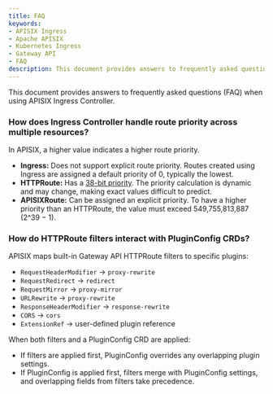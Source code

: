 ```yaml
---
title: FAQ
keywords:
- APISIX Ingress
- Apache APISIX
- Kubernetes Ingress
- Gateway API
- FAQ
description: This document provides answers to frequently asked questions (FAQ) when using APISIX Ingress Controller.
---
```


<!--
#
# Licensed to the Apache Software Foundation (ASF) under one or more
# contributor license agreements.See the NOTICE file distributed with
# this work for additional information regarding copyright ownership.
# The ASF licenses this file to You under the Apache License, Version 2.0
# (the "License"); you may not use this file except in compliance with
# the License.You may obtain a copy of the License at
#
# http://www.apache.org/licenses/LICENSE-2.0
#
# Unless required by applicable law or agreed to in writing, software
# distributed under the License is distributed on an "AS IS" BASIS,
# WITHOUT WARRANTIES OR CONDITIONS OF ANY KIND, either express or implied.
# See the License for the specific language governing permissions and
# limitations under the License.
#
-->

This document provides answers to frequently asked questions (FAQ) when using APISIX Ingress Controller.

### How does Ingress Controller handle route priority across multiple resources?

In APISIX, a higher value indicates a higher route priority.

* **Ingress:** Does not support explicit route priority. Routes created using Ingress are assigned a default priority of 0, typically the lowest.
* **HTTPRoute:** Has a [38-bit priority](https://github.com/apache/apisix-ingress-controller/blob/master/internal/adc/translator/httproute.go#L428-L448). The priority calculation is dynamic and may change, making exact values difficult to predict.
* **APISIXRoute:** Can be assigned an explicit priority. To have a higher priority than an HTTPRoute, the value must exceed 549,755,813,887 (2^39 − 1).

### How do HTTPRoute filters interact with PluginConfig CRDs?

APISIX maps built-in Gateway API HTTPRoute filters to specific plugins:

* `RequestHeaderModifier` → `proxy-rewrite`
* `RequestRedirect` → `redirect`
* `RequestMirror` → `proxy-mirror`
* `URLRewrite` → `proxy-rewrite`
* `ResponseHeaderModifier` → `response-rewrite`
* `CORS` → `cors`
* `ExtensionRef` → user-defined plugin reference

When both filters and a PluginConfig CRD are applied:

* If filters are applied first, PluginConfig overrides any overlapping plugin settings.
* If PluginConfig is applied first, filters merge with PluginConfig settings, and overlapping fields from filters take precedence.
